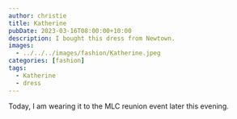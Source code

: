```yaml
---
author: christie
title: Katherine
pubDate: 2023-03-16T08:00:00+10:00
description: I bought this dress from Newtown.
images:
  - ../../../images/fashion/Katherine.jpeg
categories: [fashion]
tags:
  - Katherine
  - dress
---
```


Today, I am wearing it to the MLC reunion event later this evening.
